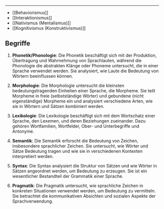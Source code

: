 ___
- [[Behaviorismus]]
- [[Interaktionismus]]
- [[Nativismus (Mentalismus)]]
- [[Kognitivismus (Konstruktivismus)]]

Begriffe
---
1. **Phonetik/Phonologie**: Die Phonetik beschäftigt sich mit der Produktion, Übertragung und Wahrnehmung von Sprachlauten, während die Phonologie die abstrakten Klänge oder Phoneme untersucht, die in einer Sprache verwendet werden. Sie analysiert, wie Laute die Bedeutung von Wörtern beeinflussen können.
    
2. **Morphologie**: Die Morphologie untersucht die kleinsten bedeutungstragenden Einheiten einer Sprache, die Morpheme. Sie teilt Morpheme in freie (selbstständige Wörter) und gebundene (nicht eigenständige) Morpheme ein und analysiert verschiedene Arten, wie sie in Wörtern und Sätzen kombiniert werden.
    
3. **Lexikologie**: Die Lexikologie beschäftigt sich mit dem Wortschatz einer Sprache, den Lexemen, und deren Beziehungen zueinander. Dazu gehören Wortfamilien, Wortfelder, Ober- und Unterbegriffe und Antonyme.
    
4. **Semantik**: Die Semantik erforscht die Bedeutung von Zeichen, insbesondere sprachlicher Zeichen. Sie untersucht, wie Wörter und Sätze Bedeutung tragen und wie sie in verschiedenen Kontexten interpretiert werden.
    
5. **Syntax**: Die Syntax analysiert die Struktur von Sätzen und wie Wörter in Sätzen angeordnet werden, um Bedeutung zu erzeugen. Sie ist ein wesentlicher Bestandteil der Grammatik einer Sprache.
    
6. **Pragmatik**: Die Pragmatik untersucht, wie sprachliche Zeichen in konkreten Situationen verwendet werden, um Bedeutung zu vermitteln. Sie betrachtet die kommunikativen Absichten und sozialen Aspekte der Sprachverwendung.